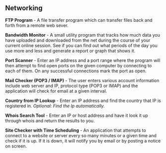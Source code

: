 Networking
---------

**FTP Program** - A file transfer program which can transfer files back and
forth from a remote web sever.

**Bandwidth Monitor** - A small utility program that tracks how much data you
have uploaded and downloaded from the net during the course of your current
online session. See if you can find out what periods of the day you use more
and less and generate a report or graph that shows it.

**Port Scanner** - Enter an IP address and a port range where the program will
then attempt to find open ports on the given computer by connecting to each of
them. On any successful connections mark the port as open.

**Mail Checker (POP3 / IMAP)** - The user enters various account information
include web server and IP, protocol type (POP3 or IMAP) and the application
will check for email at a given interval.

**Country from IP Lookup** - Enter an IP address and find the country that IP
is registered in. *Optional: Find the Ip automatically.*

**Whois Search Tool** - Enter an IP or host address and have it look it up
through whois and return the results to you.

**Site Checker with Time Scheduling** - An application that attempts to connect
to a website or server every so many minutes or a given time and check if it is
up. If it is down, it will notify you by email or by posting a notice on
screen.
